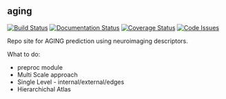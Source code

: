 ## aging
[![Build Status](https://travis-ci.org/erramuzpe/aging.svg?branch=master)](https://travis-ci.org/erramuzpe/aging)
[![Documentation Status](https://readthedocs.org/projects/aging/badge/?version=latest)](http://aging.readthedocs.io/en/latest/?badge=latest)
[![Coverage Status](https://coveralls.io/repos/github/erramuzpe/aging/badge.svg)](https://coveralls.io/github/erramuzpe/aging)
[![Code Issues](https://www.quantifiedcode.com/api/v1/project/6c550ad5a8f64655a542603baf66a65b/badge.svg)](https://www.quantifiedcode.com/app/project/6c550ad5a8f64655a542603baf66a65b)

Repo site for AGING prediction using neuroimaging descriptors. 


What to do:

- preproc module
- Multi Scale approach
- Single Level - internal/external/edges
- Hierarchichal Atlas